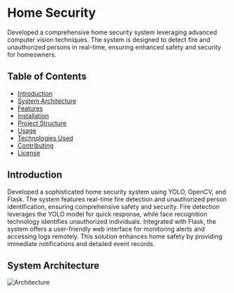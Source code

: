# Home Security

Developed a comprehensive home security system leveraging advanced computer vision techniques. The system is designed to detect fire and unauthorized persons in real-time, ensuring enhanced safety and security for homeowners.

## Table of Contents

- [Introduction](#introduction)
- [System Architecture](#system-architecture)
- [Features](#features)
- [Installation](#installation)
- [Project Structure](#project-structure)
- [Usage](#usage)
- [Technologies Used](#technologies-used)
- [Contributing](#contributing)
- [License](#license)

## Introduction

Developed a sophisticated home security system using YOLO, OpenCV, and Flask. The system features real-time fire detection and unauthorized person identification, ensuring comprehensive safety and security. Fire detection leverages the YOLO model for quick response, while face recognition technology identifies unauthorized individuals. Integrated with Flask, the system offers a user-friendly web interface for monitoring alerts and accessing logs remotely. This solution enhances home safety by providing immediate notifications and detailed event records.

## System Architecture

![Architecture](https://github.com/user-attachments/assets/39e4ca91-be51-40ac-a8d0-bb88fbaedd50)
